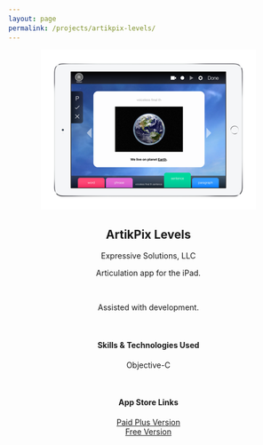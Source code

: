 ```yaml
---
layout: page
permalink: /projects/artikpix-levels/
---
```

<center>
    <img src="/projects/img/artikpixlevels.png" alt="ArtikPix Levels"/>
	<h2>ArtikPix Levels</h2>
	<p>Expressive Solutions, LLC</p>
	<p>Articulation app for the iPad.</p>
</center>

<br/>

<center><p>Assisted with development.</p></center>

<br/>

<center><h4>Skills & Technologies Used</h4></center>
<center>
	<p>Objective-C</p>
</center>

<br/>

<center><h4>App Store Links</h4></center>
<center>
	<p><a href="https://itunes.apple.com/us/app/artikpix-levels-plus/id815935954?mt=8" target="_blank">Paid Plus Version</a><br/>
	<a href="https://itunes.apple.com/us/app/artikpix-levels/id815836122?mt=8" target="_blank">Free Version</a></p>
</center>